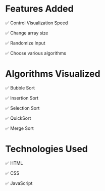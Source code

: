 


# Features Added
✅ Control Visualization Speed

✅ Change array size

✅ Randomize Input

✅ Choose various algorithms



# Algorithms Visualized
✅ Bubble Sort

✅ Insertion Sort

✅ Selection Sort

✅ QuickSort 

✅ Merge Sort


# Technologies Used
✅ HTML

✅ CSS

✅ JavaScript
